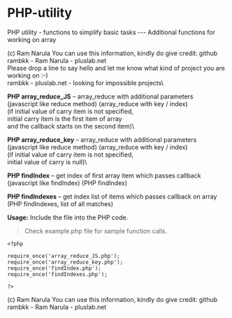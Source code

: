 # PHP-utility
PHP utility - functions to simplify basic tasks --- Additional functions for working on array

(c) Ram Narula You can use this information, kindly do give credit: github rambkk - Ram Narula - pluslab.net\
Please drop a line to say hello and let me know what kind of project you are working on :-)\
rambkk - pluslab.net - looking for impossible projects\


**PHP array_reduce_JS** – array_reduce with additional parameters\
(javascript like reduce method) (array_reduce with key / index)\
(if initial value of carry item is not specified,\
 initial carry item is the first item of array\
 and the callback starts on the second item)\

**PHP array_reduce_key** – array_reduce with additional parameters\
(javascript like reduce method) (array_reduce with key / index)\
(if initial value of carry item is not specified,\
 initial value of carry is null)\


**PHP findIndex** – get index of first array item which passes callback\
(javascript like findIndex) (PHP findIndex)

**PHP findIndexes**  – get index list of items which passes callback on array\
(PHP findIndexes, list of all matches)


**Usage:**
Include the file into the PHP code. 
> Check example.php file for sample function calls.
```
<?php

require_once('array_reduce_JS.php');
require_once('array_reduce_key.php');
require_once('findIndex.php');
require_once('findIndexes.php');

?>
```


(c) Ram Narula 
You can use this information, kindly do give credit: github rambkk - Ram Narula - pluslab.net

